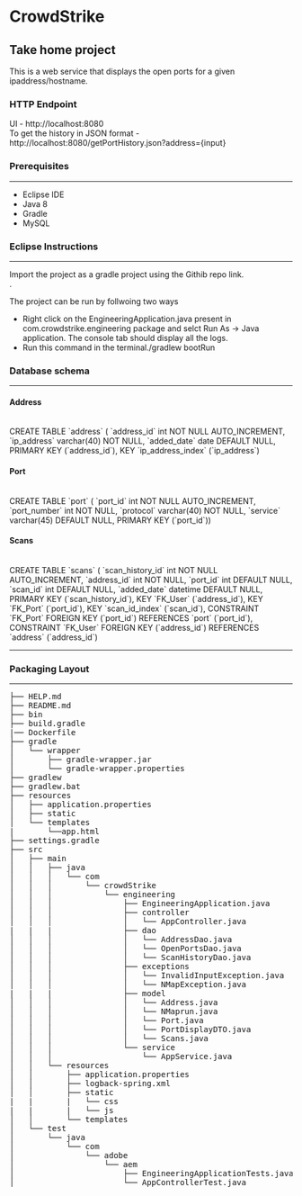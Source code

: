# CrowdStrike

<h2>Take home project</h2>

This is a web service that displays the open ports for a given ipaddress/hostname.
<br>

<h3>HTTP Endpoint</h3>
  UI  - http://localhost:8080
<br>
  To get the history in JSON format - http://localhost:8080/getPortHistory.json?address={input}

<h3>Prerequisites</h3>
<hr>

* Eclipse IDE
* Java 8
* Gradle
* MySQL

<h3>Eclipse Instructions</h3>
<hr>

Import the project as a gradle project using the Githib repo link.<br>.

The project can be run by follwoing two ways
* Right click on the EngineeringApplication.java present in com.crowdstrike.engineering package and selct Run As -> Java application. The console tab should display all the logs.
* Run this command in the terminal./gradlew bootRun

<h3>Database schema</h3>
<hr>
  
 <h4> Address </h4> <br>
CREATE TABLE `address` (
  `address_id` int NOT NULL AUTO_INCREMENT,
  `ip_address` varchar(40) NOT NULL,
  `added_date` date DEFAULT NULL,
  PRIMARY KEY (`address_id`),
  KEY `ip_address_index` (`ip_address`)
 
  <h4> Port </h4> <br>
    CREATE TABLE `port` (
  `port_id` int NOT NULL AUTO_INCREMENT,
  `port_number` int NOT NULL,
  `protocol` varchar(40) NOT NULL,
  `service` varchar(45) DEFAULT NULL,
  PRIMARY KEY (`port_id`))
  
   <h4> Scans </h4> <br>
  CREATE TABLE `scans` (
  `scan_history_id` int NOT NULL AUTO_INCREMENT,
  `address_id` int NOT NULL,
  `port_id` int DEFAULT NULL,
  `scan_id` int DEFAULT NULL,
  `added_date` datetime DEFAULT NULL,
  PRIMARY KEY (`scan_history_id`),
  KEY `FK_User` (`address_id`),
  KEY `FK_Port` (`port_id`),
  KEY `scan_id_index` (`scan_id`),
  CONSTRAINT `FK_Port` FOREIGN KEY (`port_id`) REFERENCES `port` (`port_id`),
  CONSTRAINT `FK_User` FOREIGN KEY (`address_id`) REFERENCES `address` (`address_id`)
  
<hr>
  
<h3>Packaging Layout</h3>
<hr>
<pre>
├── HELP.md
├── README.md
├── bin
├── build.gradle
|── Dockerfile
├── gradle
│   └── wrapper
│       ├── gradle-wrapper.jar
│       └── gradle-wrapper.properties
├── gradlew
├── gradlew.bat
├── resources
│   ├── application.properties
│   ├── static
│   └── templates
|       └──app.html       
├── settings.gradle
├── src
│   ├── main
│   │   ├── java
│   │   │   └── com
│   │   │       └── crowdStrike
│   │   │           └── engineering
│   │   │               ├── EngineeringApplication.java
│   │   │               ├── controller
│   │   │               │   └── AppController.java
|   |   |               ├── dao
│   │   │               │   └── AddressDao.java
│   │   │               │   └── OpenPortsDao.java
│   │   │               │   └── ScanHistoryDao.java
│   │   │               ├── exceptions
│   │   │               │   └── InvalidInputException.java
│   │   │               │   └── NMapException.java
|   |   |               ├── model
│   │   │               │   └── Address.java
│   │   │               │   └── NMaprun.java
│   │   │               │   └── Port.java
│   │   │               │   └── PortDisplayDTO.java
│   │   │               │   └── Scans.java
│   │   │               └── service
│   │   │                   └── AppService.java
│   │   └── resources
│   │       ├── application.properties
│   │       ├── logback-spring.xml
│   │       ├── static
|   |       |   └── css
|   |       |   └── js
│   │       └── templates
│   └── test
│       └── java
│           └── com
│               └── adobe
│                   └── aem
│                       ├── EngineeringApplicationTests.java
│                       └── AppControllerTest.java
</pre>


